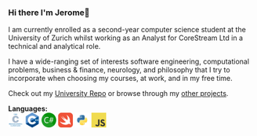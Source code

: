 ### Hi there I'm Jerome👋
I am currently enrolled as a second-year computer science student at the University of Zurich whilst working as an Analyst for CoreStream Ltd in a technical and analytical role.

I have a wide-ranging set of interests software engineering, computational problems, business & finance, neurology, and philosophy that I try to incorporate when choosing my courses, at work, and in my free time. 

Check out my [University Repo](https://github.com/JeromeHadorn/UZH_CS_Bachelor_Neuroinformatics) or browse through my [other projects](https://github.com/JeromeHadorn?tab=repositories).

**Languages:**
<br>
<img height="30px" src="https://raw.githubusercontent.com/github/explore/80688e429a7d4ef2fca1e82350fe8e3517d3494d/topics/c/c.png"></img>
<img height="30px" src="https://raw.githubusercontent.com/github/explore/80688e429a7d4ef2fca1e82350fe8e3517d3494d/topics/cpp/cpp.png"></img>
<img height="30px" src="https://raw.githubusercontent.com/github/explore/80688e429a7d4ef2fca1e82350fe8e3517d3494d/topics/csharp/csharp.png"></img>
<img height="30px" src="https://raw.githubusercontent.com/github/explore/80688e429a7d4ef2fca1e82350fe8e3517d3494d/topics/swift/swift.png"></img>
<img height="30px" src="https://raw.githubusercontent.com/github/explore/80688e429a7d4ef2fca1e82350fe8e3517d3494d/topics/python/python.png"></img>
<img height="30px" src="https://raw.githubusercontent.com/github/explore/80688e429a7d4ef2fca1e82350fe8e3517d3494d/topics/javascript/javascript.png"></img>
